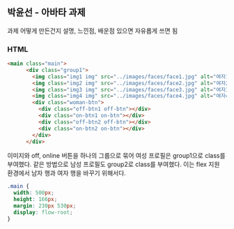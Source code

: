 ## 박윤선 - 아바타 과제

과제 어떻게 만든건지 설명, 느낀점, 배운점 있으면 자유롭게 쓰면 됨
### HTML

```html
<main class="main">
      <div class="group1">
        <img class="img1 img" src="../images/faces/face1.jpg" alt="여자1" />
        <img class="img2 img" src="../images/faces/face2.jpg" alt="여자2" />
        <img class="img3 img" src="../images/faces/face3.jpg" alt="여자3" />
        <img class="img4 img" src="../images/faces/face4.jpg" alt="여자4" />
        <div class="woman-btn">
          <div class="off-btn1 off-btn"></div>
          <div class="on-btn1 on-btn"></div>
          <div class="off-btn2 off-btn"></div>
          <div class="on-btn2 on-btn"></div>
        </div>
      </div>
```


이미지와 off, online 버튼을 하나의 그룹으로 묶어 여성 프로필은 group1으로 class를 부여했다.
같은 방법으로 남성 프로필도 group2로 class를 부여했다. 이는 flex 지원 환경에서 남자 행과 여자 행을 바꾸기 위해서다.

```css
.main {
  width: 500px;
  height: 166px;
  margin: 230px 530px;
  display: flow-root;
}
```

